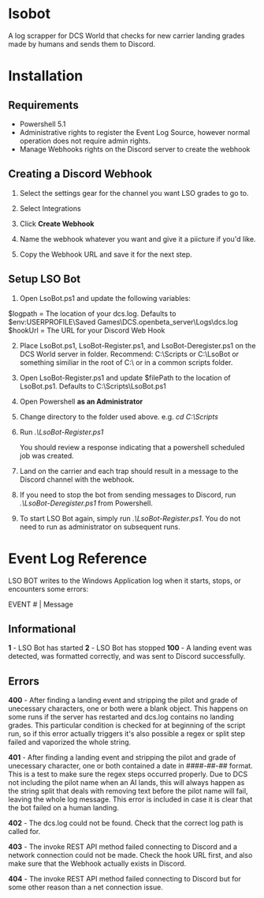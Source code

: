 # lsobot
A log scrapper for DCS World that checks for new carrier landing grades made by humans and sends them to Discord. 

# Installation

## Requirements

* Powershell 5.1
* Administrative rights to register the Event Log Source, however normal operation does not require admin rights.
* Manage Webhooks rights on the Discord server to create the webhook

## Creating a Discord Webhook

1. Select the settings gear for the channel you want LSO grades to go to.

2. Select Integrations

4. Click **Create Webhook**

5. Name the webhook whatever you want and give it a piicture if you'd like. 

6. Copy the Webhook URL and save it for the next step.


## Setup LSO Bot

1. Open LsoBot.ps1 and update the following variables:

  $logpath = The location of your dcs.log. Defaults to $env:USERPROFILE\Saved Games\DCS.openbeta_server\Logs\dcs.log
  $hookUrl = The URL for your Discord Web Hook

2. Place LsoBot.ps1, LsoBot-Register.ps1, and LsoBot-Deregister.ps1 on the DCS World server in folder. Recommend: C:\Scripts or C:\LsoBot or something similiar in the root of C:\ or in a common scripts folder.

3. Open LsoBot-Register.ps1 and update $filePath to the location of LsoBot.ps1. Defaults to C:\Scripts\LsoBot.ps1

4. Open Powershell **as an Administrator**

5. Change directory to the folder used above. e.g. *cd C:\Scripts*

6. Run *.\LsoBot-Register.ps1* 

   You should review a response indicating that a powershell scheduled job was created.

7. Land on the carrier and each trap should result in a message to the Discord channel with the webhook.

8. If you need to stop the bot from sending messages to Discord, run *.\LsoBot-Deregister.ps1* from Powershell. 

9. To start LSO Bot again, simply run *.\LsoBot-Register.ps1*. You do not need to run as administrator on subsequent runs. 

# Event Log Reference
LSO BOT writes to the Windows Application log when it starts, stops, or encounters some errors:

EVENT \# | Message

## Informational
**1** - LSO Bot has started
**2** - LSO Bot has stopped
**100** - A landing event was detected, was formatted correctly, and was sent to Discord successfully.

## Errors
**400** - After finding a landing event and stripping the pilot and grade of unecessary characters, one or both were a blank object. This happens on some runs if the server has restarted and dcs.log contains no landing grades. This particular condition is checked for at beginning of the script run, so if this error actually triggers it's also possible a regex or split step failed and vaporized the whole string.

**401** - After finding a landing event and stripping the pilot and grade of unecessary character, one or both contained a date in ####-##-## format. This is a test to make sure the regex steps occurred properly. Due to DCS not including the pilot name when an AI lands, this will always happen as the string split that deals with removing text before the pilot name will fail, leaving the whole log message. This error is included in case it is clear that the bot failed on a human landing.

**402** - The dcs.log could not be found. Check that the correct log path is called for.

**403** - The invoke REST API method failed connecting to Discord and a network connection could not be made. Check the hook URL first, and also make sure that the Webhook actually exists in Discord.

**404** - The invoke REST API method failed connecting to Discord but for some other reason than a net connection issue.
